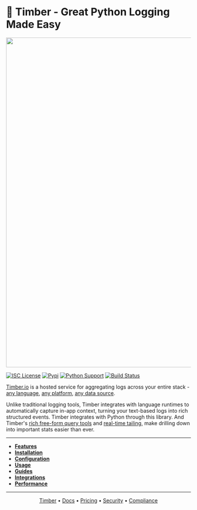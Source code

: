# 🌲 Timber - Great Python Logging Made Easy

<p align="center">
  <a href="https://timber.io" target="_blank" align="center">
    <img src="https://res.cloudinary.com/timber/image/upload/v1552328675/banner.jpg" width="900">
  </a>
  <br>
</p>

[![ISC License](https://img.shields.io/badge/license-ISC-ff69b4.svg)](LICENSE.md)
[![Pypi](https://img.shields.io/pypi/v/timber.svg)](https://pypi.python.org/pypi/timber)
[![Python Support](https://img.shields.io/pypi/pyversions/timber.svg)](https://pypi.python.org/pypi/django-analytical)
[![Build Status](https://travis-ci.org/timberio/timber-python.svg?branch=master)](https://travis-ci.org/timberio/timber-python)

[Timber.io](https://timber.io) is a hosted service for aggregating logs across your entire stack -
[any language](https://docs.timber.io/setup/languages),
[any platform](https://docs.timber.io/setup/platforms),
[any data source](https://docs.timber.io/setup/log_forwarders).

Unlike traditional logging tools, Timber integrates with language runtimes to automatically
capture in-app context, turning your text-based logs into rich structured events.
Timber integrates with Python through this library. And Timber's
[rich free-form query tools](https://docs-new.timber.io/usage/live-tailing#query-syntax) and
[real-time tailing](https://docs-new.timber.io/usage/live-tailing), make drilling down into
important stats easier than ever.

---

* **[Features](https://docs.timber.io/setup/languages/python#features)**
* **[Installation](https://docs.timber.io/setup/languages/python#installation)**
* **[Configuration](https://docs.timber.io/setup/languages/python#configuration)**
* **[Usage](https://docs.timber.io/setup/languages/python#usage)**
* **[Guides](https://docs.timber.io/setup/languages/python#guides)**
* **[Integrations](https://docs.timber.io/setup/languages/python/integrations)**
* **[Performance](https://docs.timber.io/setup/languages/python#performance)**

---

<p align="center">
<a href="https://timber.io">Timber</a> &bull;
<a href="https://docs.timber.io">Docs</a> &bull;
<a href="https://timber.io/pricing">Pricing</a> &bull;
<a href="https://timber.io/terms">Security</a> &bull;
<a href="https://timber.io/privacy">Compliance</a>
</p>